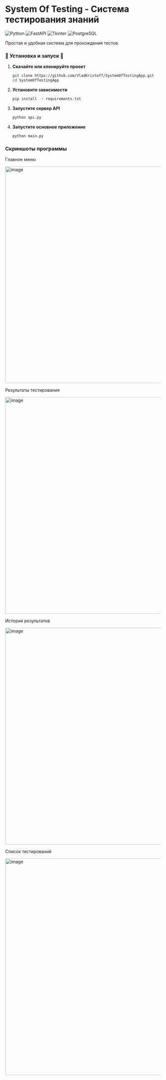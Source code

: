 # System Of Testing - Система тестирования знаний

![Python](https://img.shields.io/badge/Python-3.8+-blue.svg)
![FastAPI](https://img.shields.io/badge/FastAPI-0.100+-green.svg)
![Tkinter](https://img.shields.io/badge/GUI-Tkinter-orange.svg)
![PostgreSQL](https://img.shields.io/badge/DB-PostgreSQL-blue.svg)

Простая и удобная система для прохождения тестов.

### 🚀 Установка и запуск 🚀

1. **Скачайте или клонируйте проект**
   ```bash
   git clone https://github.com/VladKristoff/SystemOfTestingApp.git
   cd SystemOfTestingApp
2. **Установите зависимости**
   ```bash
   pip install -r requirements.txt
3. **Запустите сервер API**
   ```bash
   python api.py
4. **Запустите основное приложение**
   ```bash
   python main.py

### Скриншоты программы
Главное меню

<img width="700" alt="image" src="https://github.com/user-attachments/assets/03de0c6a-0608-4f8a-aae2-48e4c26e5b69" />


Результаты тестирования

<img width="700" alt="image" src="https://github.com/user-attachments/assets/8fbf0632-0e1d-4d3e-8928-d9c24704a368" />

История результатов

<img width="700" alt="image" src="https://github.com/user-attachments/assets/125bece6-bf1e-43a7-998c-86a590c01525" />

Список тестирований

<img width="700" alt="image" src="https://github.com/user-attachments/assets/55243678-b27d-4c43-b627-bcea84026dec" />






